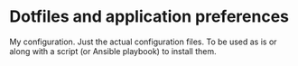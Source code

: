 # Dotfiles and application preferences

My configuration. Just the actual configuration files. To be used as is or along with a script (or Ansible playbook) to install them.